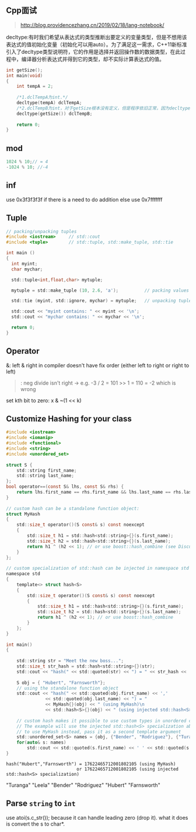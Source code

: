 ## Cpp面试

> http://blog.providencezhang.cn/2019/02/18/lang-notebook/

decltype:有时我们希望从表达式的类型推断出要定义的变量类型，但是不想用该表达式的值初始化变量（初始化可以用auto）。为了满足这一需求，C++11新标准引入了decltype类型说明符，它的作用是选择并返回操作数的数据类型，在此过程中，编译器分析表达式并得到它的类型，却不实际计算表达式的值。

```c
int getSize();
int main(void)
{
    int tempA = 2;
    
    /*1.dclTempA为int.*/
    decltype(tempA) dclTempA;
    /*2.dclTempB为int，对于getSize根本没有定义，但是程序依旧正常，因为decltype只做分析，并不调用getSize().*/
    decltype(getSize()) dclTempB;
​
    return 0;
}
```

## mod

```c
1024 % 10;// = 4
-1024 % 10; //-4
```

## inf

use 0x3f3f3f3f if there is a need to do addition
else use 0x7fffffff

## Tuple

```c
// packing/unpacking tuples
#include <iostream>     // std::cout
#include <tuple>        // std::tuple, std::make_tuple, std::tie

int main ()
{
  int myint;
  char mychar;

  std::tuple<int,float,char> mytuple;

  mytuple = std::make_tuple (10, 2.6, 'a');          // packing values into tuple

  std::tie (myint, std::ignore, mychar) = mytuple;   // unpacking tuple into variables

  std::cout << "myint contains: " << myint << '\n';
  std::cout << "mychar contains: " << mychar << '\n';

  return 0;
}
```

## Operator

&: left & right in compiler doesn't have fix order (either left to right or right to left)

> : neg divide isn't right -> e.g. -3 / 2 = 101 >> 1 = 110 = -2 which is wrong

set kth bit to zero: x & ~(1 << k)

## Customize Hashing for your class

```c
#include <iostream>
#include <iomanip>
#include <functional>
#include <string>
#include <unordered_set>
 
struct S {
    std::string first_name;
    std::string last_name;
};
bool operator==(const S& lhs, const S& rhs) {
    return lhs.first_name == rhs.first_name && lhs.last_name == rhs.last_name;
}
 
// custom hash can be a standalone function object:
struct MyHash
{
    std::size_t operator()(S const& s) const noexcept
    {
        std::size_t h1 = std::hash<std::string>{}(s.first_name);
        std::size_t h2 = std::hash<std::string>{}(s.last_name);
        return h1 ^ (h2 << 1); // or use boost::hash_combine (see Discussion)
    }
};
 
// custom specialization of std::hash can be injected in namespace std
namespace std
{
    template<> struct hash<S>
    {
        std::size_t operator()(S const& s) const noexcept
        {
            std::size_t h1 = std::hash<std::string>{}(s.first_name);
            std::size_t h2 = std::hash<std::string>{}(s.last_name);
            return h1 ^ (h2 << 1); // or use boost::hash_combine
        }
    };
}
 
int main()
{
 
    std::string str = "Meet the new boss...";
    std::size_t str_hash = std::hash<std::string>{}(str);
    std::cout << "hash(" << std::quoted(str) << ") = " << str_hash << '\n';
 
    S obj = { "Hubert", "Farnsworth"};
    // using the standalone function object
    std::cout << "hash(" << std::quoted(obj.first_name) << ',' 
               << std::quoted(obj.last_name) << ") = "
               << MyHash{}(obj) << " (using MyHash)\n                           or "
               << std::hash<S>{}(obj) << " (using injected std::hash<S> specialization)\n";
 
    // custom hash makes it possible to use custom types in unordered containers
    // The example will use the injected std::hash<S> specialization above,
    // to use MyHash instead, pass it as a second template argument
    std::unordered_set<S> names = {obj, {"Bender", "Rodriguez"}, {"Turanga", "Leela"} };
    for(auto& s: names)
        std::cout << std::quoted(s.first_name) << ' ' << std::quoted(s.last_name) << '\n';
}
```

```hash("Meet the new boss...") = 1861821886482076440
hash("Hubert","Farnsworth") = 17622465712001802105 (using MyHash)
                           or 17622465712001802105 (using injected std::hash<S> specialization) 
```

"Turanga" "Leela"
"Bender" "Rodriguez"
"Hubert" "Farnsworth"

## Parse `string` to `int`

use atoi(s.c_str()); because it can handle leading zero (drop it). what it does is convert the s to char*.